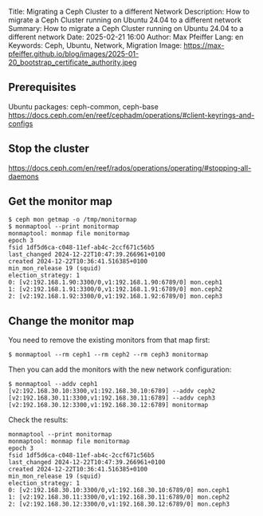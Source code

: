 Title: Migrating a Ceph Cluster to a different Network 
Description: How to migrate a Ceph Cluster running on Ubuntu 24.04 to a different network
Summary: How to migrate a Ceph Cluster running on Ubuntu 24.04 to a different network
Date: 2025-02-21 16:00
Author: Max Pfeiffer
Lang: en
Keywords: Ceph, Ubuntu, Network, Migration
Image: https://max-pfeiffer.github.io/blog/images/2025-01-20_bootstrap_certificate_authority.jpeg


## Prerequisites 

Ubuntu packages: ceph-common, ceph-base
https://docs.ceph.com/en/reef/cephadm/operations/#client-keyrings-and-configs


## Stop the cluster
https://docs.ceph.com/en/reef/rados/operations/operating/#stopping-all-daemons


## Get the monitor map

```shell
$ ceph mon getmap -o /tmp/monitormap
$ monmaptool --print monitormap
monmaptool: monmap file monitormap
epoch 3
fsid 1df5d6ca-c048-11ef-ab4c-2ccf671c56b5
last_changed 2024-12-22T10:47:39.266961+0100
created 2024-12-22T10:36:41.516385+0100
min_mon_release 19 (squid)
election_strategy: 1
0: [v2:192.168.1.90:3300/0,v1:192.168.1.90:6789/0] mon.ceph1
1: [v2:192.168.1.91:3300/0,v1:192.168.1.91:6789/0] mon.ceph2
2: [v2:192.168.1.92:3300/0,v1:192.168.1.92:6789/0] mon.ceph3
```

## Change the monitor map
You need to remove the existing monitors from that map first:
```shell
$ monmaptool --rm ceph1 --rm ceph2 --rm ceph3 monitormap
```
Then you can add the monitors with the new network configuration:
```shell
$ monmaptool --addv ceph1 [v2:192.168.30.10:3300,v1:192.168.30.10:6789] --addv ceph2 [v2:192.168.30.11:3300,v1:192.168.30.11:6789] --addv ceph3 [v2:192.168.30.12:3300,v1:192.168.30.12:6789] monitormap
```
Check the results:
```shell
monmaptool --print monitormap 
monmaptool: monmap file monitormap
epoch 3
fsid 1df5d6ca-c048-11ef-ab4c-2ccf671c56b5
last_changed 2024-12-22T10:47:39.266961+0100
created 2024-12-22T10:36:41.516385+0100
min_mon_release 19 (squid)
election_strategy: 1
0: [v2:192.168.30.10:3300/0,v1:192.168.30.10:6789/0] mon.ceph1
1: [v2:192.168.30.11:3300/0,v1:192.168.30.11:6789/0] mon.ceph2
2: [v2:192.168.30.12:3300/0,v1:192.168.30.12:6789/0] mon.ceph3
```
